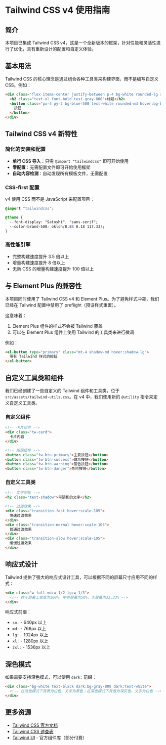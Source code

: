 # Tailwind CSS v4 使用指南

## 简介

本项目已集成 Tailwind CSS v4，这是一个全新版本的框架，针对性能和灵活性进行了优化，具有重新设计的配置和自定义体验。

## 基本用法

Tailwind CSS 的核心理念是通过组合各种工具类来构建界面，而不是编写自定义 CSS。例如：

```html
<div class="flex items-center justify-between p-4 bg-white rounded-lg shadow-md">
  <h2 class="text-xl font-bold text-gray-800">标题</h2>
  <button class="px-4 py-2 bg-blue-500 text-white rounded-md hover:bg-blue-600">
    按钮
  </button>
</div>
```

## Tailwind CSS v4 新特性

### 简化的安装和配置

- **单行 CSS 导入**：只需 `@import "tailwindcss"` 即可开始使用
- **零配置**：无需配置文件即可开始使用框架
- **自动内容检测**：自动发现所有模板文件，无需配置

### CSS-first 配置

v4 使用 CSS 而不是 JavaScript 来配置项目：

```css
@import "tailwindcss";

@theme {
  --font-display: "Satoshi", "sans-serif";
  --color-brand-500: oklch(0.84 0.18 117.33);
}
```

### 高性能引擎

- 完整构建速度提升 3.5 倍以上
- 增量构建速度提升 8 倍以上
- 无新 CSS 的增量构建速度提升 100 倍以上

## 与 Element Plus 的兼容性

本项目同时使用了 Tailwind CSS v4 和 Element Plus。为了避免样式冲突，我们已经在 Tailwind 配置中禁用了 preflight（预设样式重置）。

这意味着：

1. Element Plus 组件的样式不会被 Tailwind 覆盖
2. 可以在 Element Plus 组件上使用 Tailwind 的工具类来进行微调

例如：

```html
<el-button type="primary" class="mt-4 shadow-md hover:shadow-lg">
  带有 Tailwind 样式的按钮
</el-button>
```

## 自定义工具类和组件

我们已经创建了一些自定义的 Tailwind 组件和工具类，位于 `src/assets/tailwind-utils.css`。在 v4 中，我们使用新的 `@utility` 指令来定义自定义工具类。

### 自定义组件

```html
<!-- 卡片组件 -->
<div class="tw-card">
  卡片内容
</div>

<!-- 按钮组件 -->
<button class="tw-btn-primary">主要按钮</button>
<button class="tw-btn-success">成功按钮</button>
<button class="tw-btn-warning">警告按钮</button>
<button class="tw-btn-danger">危险按钮</button>
```

### 自定义工具类

```html
<!-- 文字阴影 -->
<h2 class="text-shadow">带阴影的文字</h2>

<!-- 过渡效果 -->
<div class="transition-fast hover:scale-105">
  快速过渡效果
</div>
<div class="transition-normal hover:scale-105">
  普通过渡效果
</div>
<div class="transition-slow hover:scale-105">
  缓慢过渡效果
</div>
```

## 响应式设计

Tailwind 提供了强大的响应式设计工具，可以根据不同的屏幕尺寸应用不同的样式：

```html
<div class="w-full md:w-1/2 lg:w-1/3">
  <!-- 在小屏幕上宽度为100%，中等屏幕为50%，大屏幕为33.33% -->
</div>
```

响应式前缀：
- `sm:` - 640px 以上
- `md:` - 768px 以上
- `lg:` - 1024px 以上
- `xl:` - 1280px 以上
- `2xl:` - 1536px 以上

## 深色模式

如果需要支持深色模式，可以使用 `dark:` 前缀：

```html
<div class="bg-white text-black dark:bg-gray-800 dark:text-white">
  <!-- 在浅色模式下背景为白色，文字为黑色；在深色模式下背景为深灰色，文字为白色 -->
</div>
```

## 更多资源

- [Tailwind CSS 官方文档](https://tailwindcss.com/docs)
- [Tailwind CSS 速查表](https://tailwindcomponents.com/cheatsheet/)
- [Tailwind UI](https://tailwindui.com/) - 官方组件库（部分付费）
